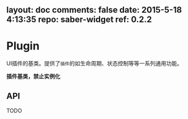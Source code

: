 layout: doc
comments: false
date: 2015-5-18 4:13:35
repo: saber-widget
ref: 0.2.2
---

# Plugin

UI插件的基类。提供了`插件`的如生命周期、状态控制等等一系列通用功能。

**插件基类，禁止实例化**

## API

TODO


